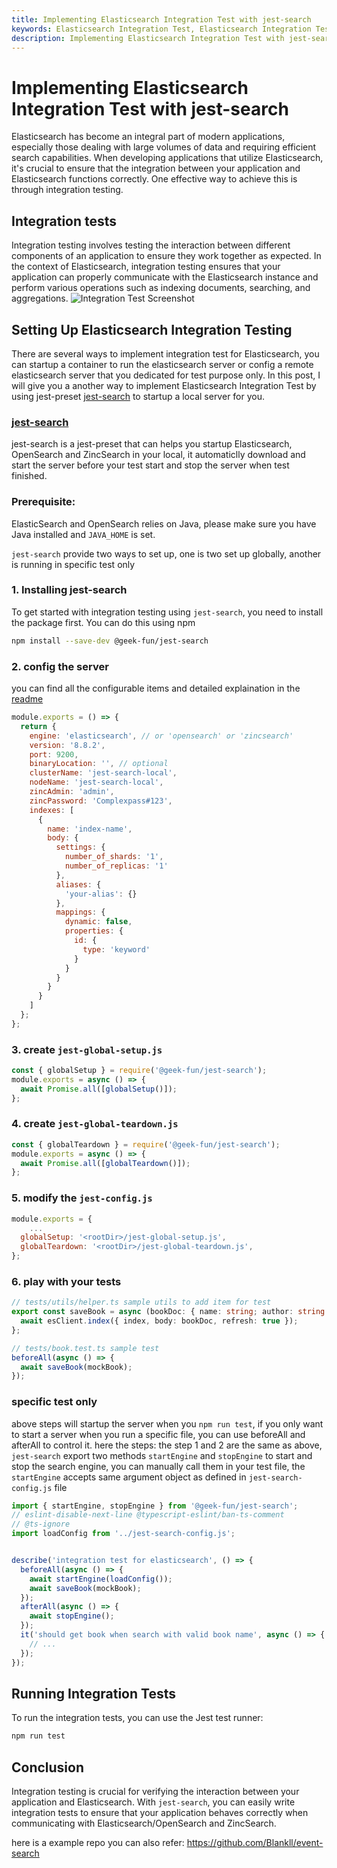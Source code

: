 ```yaml
---
title: Implementing Elasticsearch Integration Test with jest-search
keywords: Elasticsearch Integration Test, Elasticsearch Integration Test with jest-search, Elasticsearch Integration Test with jest, Elasticsearch Integration Test with jest-preset
description: Implementing Elasticsearch Integration Test with jest-search
---
```


# Implementing Elasticsearch Integration Test with jest-search

Elasticsearch has become an integral part of modern applications, especially those dealing with large volumes of data and requiring efficient search capabilities. When developing applications that utilize Elasticsearch, it's crucial to ensure that the integration between your application and Elasticsearch functions correctly. One effective way to achieve this is through integration testing.

## Integration tests

Integration testing involves testing the interaction between different components of an application to ensure they work together as expected. In the context of Elasticsearch, integration testing ensures that your application can properly communicate with the Elasticsearch instance and perform various operations such as indexing documents, searching, and aggregations.
![Integration Test Screenshot](/jest-search-preview.png)

## Setting Up Elasticsearch Integration Testing

There are several ways to implement integration test for Elasticsearch, you can startup a container to run the elasticsearch server or config a remote elasticsearch server that you dedicated for test purpose only. In this post, I will give you a another way to implement Elasticsearch Integration Test by using jest-preset [jest-search](https://github.com/geek-fun/jest-search) to startup a local server for you.

### [jest-search](https://github.com/geek-fun/jest-search)

jest-search is a jest-preset that can helps you startup Elasticsearch, OpenSearch and ZincSearch in your local, it automaticlly download and start the server before your test start and stop the server when test finished.

### Prerequisite:

ElasticSearch and OpenSearch relies on Java, please make sure you have Java installed and `JAVA_HOME` is set.

`jest-search` provide two ways to set up, one is two set up globally, another is running in specific test only

### 1. Installing jest-search

To get started with integration testing using `jest-search`, you need to install the package first. You can do this using npm

```bash
npm install --save-dev @geek-fun/jest-search
```

### 2. config the server

you can find all the configurable items and detailed explaination in the [readme](https://github.com/geek-fun/jest-search)

```javascript
module.exports = () => {
  return {
    engine: 'elasticsearch', // or 'opensearch' or 'zincsearch'
    version: '8.8.2',
    port: 9200,
    binaryLocation: '', // optional
    clusterName: 'jest-search-local',
    nodeName: 'jest-search-local',
    zincAdmin: 'admin',
    zincPassword: 'Complexpass#123',
    indexes: [
      {
        name: 'index-name',
        body: {
          settings: {
            number_of_shards: '1',
            number_of_replicas: '1'
          },
          aliases: {
            'your-alias': {}
          },
          mappings: {
            dynamic: false,
            properties: {
              id: {
                type: 'keyword'
              }
            }
          }
        }
      }
    ]
  };
};
```

### 3. create  `jest-global-setup.js`

```javascript
const { globalSetup } = require('@geek-fun/jest-search');
module.exports = async () => {
  await Promise.all([globalSetup()]);
};
```

### 4. create  `jest-global-teardown.js`

```javascript
const { globalTeardown } = require('@geek-fun/jest-search');
module.exports = async () => {
  await Promise.all([globalTeardown()]);
};
```

### 5. modify the `jest-config.js`

```javascript
module.exports = {
	...
  globalSetup: '<rootDir>/jest-global-setup.js',
  globalTeardown: '<rootDir>/jest-global-teardown.js',
};
```

### 6. play with your tests

```typescript
// tests/utils/helper.ts sample utils to add item for test
export const saveBook = async (bookDoc: { name: string; author: string }) => {
  await esClient.index({ index, body: bookDoc, refresh: true });
};

// tests/book.test.ts sample test
beforeAll(async () => {
  await saveBook(mockBook);
});
```

### specific test only
above steps will startup the server when you `npm run test`, if you only want to start a server when you run a specific file, you can use beforeAll and afterAll to control it. here the steps:
the step 1 and 2 are the same as above, `jest-search` export two methods `startEngine` and `stopEngine` to start and stop the search engine, you can manually call them in your test file, the `startEngine` accepts same argument object as defined in `jest-search-config.js` file
```typescript
import { startEngine, stopEngine } from '@geek-fun/jest-search';
// eslint-disable-next-line @typescript-eslint/ban-ts-comment
// @ts-ignore
import loadConfig from '../jest-search-config.js';


describe('integration test for elasticsearch', () => {
  beforeAll(async () => {
    await startEngine(loadConfig());
    await saveBook(mockBook);
  });
  afterAll(async () => {
    await stopEngine();
  });
  it('should get book when search with valid book name', async () => {
    // ...
  });
});

```

## Running Integration Tests

To run the integration tests, you can use the Jest test runner:

```bash
npm run test
```

## Conclusion

Integration testing is crucial for verifying the interaction between your application and Elasticsearch. With `jest-search`, you can easily write integration tests to ensure that your application behaves correctly when communicating with Elasticsearch/OpenSearch and ZincSearch.

here is a example repo you can also refer: https://github.com/Blankll/event-search
